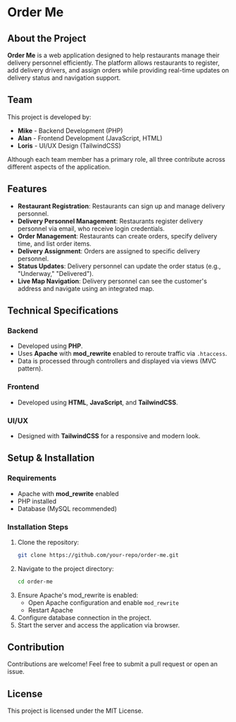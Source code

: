 # Order Me

## About the Project
**Order Me** is a web application designed to help restaurants manage their delivery personnel efficiently. The platform allows restaurants to register, add delivery drivers, and assign orders while providing real-time updates on delivery status and navigation support.

## Team
This project is developed by:
- **Mike** - Backend Development (PHP)
- **Alan** - Frontend Development (JavaScript, HTML)
- **Loris** - UI/UX Design (TailwindCSS)

Although each team member has a primary role, all three contribute across different aspects of the application.

## Features
- **Restaurant Registration**: Restaurants can sign up and manage delivery personnel.
- **Delivery Personnel Management**: Restaurants register delivery personnel via email, who receive login credentials.
- **Order Management**: Restaurants can create orders, specify delivery time, and list order items.
- **Delivery Assignment**: Orders are assigned to specific delivery personnel.
- **Status Updates**: Delivery personnel can update the order status (e.g., "Underway," "Delivered").
- **Live Map Navigation**: Delivery personnel can see the customer's address and navigate using an integrated map.

## Technical Specifications
### Backend
- Developed using **PHP**.
- Uses **Apache** with **mod_rewrite** enabled to reroute traffic via `.htaccess`.
- Data is processed through controllers and displayed via views (MVC pattern).

### Frontend
- Developed using **HTML**, **JavaScript**, and **TailwindCSS**.

### UI/UX
- Designed with **TailwindCSS** for a responsive and modern look.

## Setup & Installation
### Requirements
- Apache with **mod_rewrite** enabled
- PHP installed
- Database (MySQL recommended)

### Installation Steps
1. Clone the repository:
   ```bash
   git clone https://github.com/your-repo/order-me.git
   ```
2. Navigate to the project directory:
   ```bash
   cd order-me
   ```
3. Ensure Apache's mod_rewrite is enabled:
   - Open Apache configuration and enable `mod_rewrite`
   - Restart Apache
4. Configure database connection in the project.
5. Start the server and access the application via browser.

## Contribution
Contributions are welcome! Feel free to submit a pull request or open an issue.

## License
This project is licensed under the MIT License.

